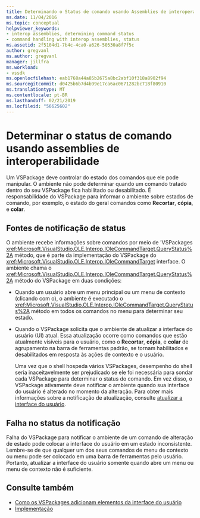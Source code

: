 ```yaml
---
title: Determinando o Status de comando usando Assemblies de interoperabilidade | Microsoft Docs
ms.date: 11/04/2016
ms.topic: conceptual
helpviewer_keywords:
- interop assemblies, determining command status
- command handling with interop assemblies, status
ms.assetid: 2f5104d1-7b4c-4ca0-a626-50530a8f7f5c
author: gregvanl
ms.author: gregvanl
manager: jillfra
ms.workload:
- vssdk
ms.openlocfilehash: eab1768a44a85b2675a8bc2abf10f318a8902f94
ms.sourcegitcommit: d0425b6b7d4b99e17ca6ac0671282bc718f80910
ms.translationtype: MT
ms.contentlocale: pt-BR
ms.lasthandoff: 02/21/2019
ms.locfileid: "56625602"
---
```

# <a name="determine-command-status-by-using-interop-assemblies"></a>Determinar o status de comando usando assemblies de interoperabilidade
Um VSPackage deve controlar do estado dos comandos que ele pode manipular. O ambiente não pode determinar quando um comando tratado dentro do seu VSPackage fica habilitado ou desabilitado. É responsabilidade do VSPackage para informar o ambiente sobre estados de comando, por exemplo, o estado do geral comandos como **Recortar**, **cópia**, e **colar**.

## <a name="status-notification-sources"></a>Fontes de notificação de status
 O ambiente recebe informações sobre comandos por meio de 'VSPackages <xref:Microsoft.VisualStudio.OLE.Interop.IOleCommandTarget.QueryStatus%2A> método, que é parte da implementação do VSPackage do <xref:Microsoft.VisualStudio.OLE.Interop.IOleCommandTarget> interface. O ambiente chama o <xref:Microsoft.VisualStudio.OLE.Interop.IOleCommandTarget.QueryStatus%2A> método do VSPackage em duas condições:

- Quando um usuário abre um menu principal ou um menu de contexto (clicando com o), o ambiente é executado o <xref:Microsoft.VisualStudio.OLE.Interop.IOleCommandTarget.QueryStatus%2A> método em todos os comandos no menu para determinar seu estado.

- Quando o VSPackage solicita que o ambiente de atualizar a interface do usuário (UI) atual. Essa atualização ocorre como comandos que estão atualmente visíveis para o usuário, como o **Recortar**, **cópia**, e **colar** de agrupamento na barra de ferramentas padrão, se tornam habilitados e desabilitados em resposta às ações de contexto e o usuário.

  Uma vez que o shell hospeda vários VSPackages, desempenho do shell seria inaceitavelmente ser prejudicado se ele foi necessária para sondar cada VSPackage para determinar o status do comando. Em vez disso, o VSPackage ativamente deve notificar o ambiente quando sua interface do usuário é alterado no momento da alteração. Para obter mais informações sobre a notificação de atualização, consulte [atualizar a interface do usuário](../../extensibility/updating-the-user-interface.md).

## <a name="status-notification-failure"></a>Falha no status da notificação
 Falha do VSPackage para notificar o ambiente de um comando de alteração de estado pode colocar a interface do usuário em um estado inconsistente. Lembre-se de que qualquer um dos seus comandos de menu de contexto ou menu pode ser colocado em uma barra de ferramentas pelo usuário. Portanto, atualizar a interface do usuário somente quando abre um menu ou menu de contexto não é suficiente.

## <a name="see-also"></a>Consulte também
- [Como os VSPackages adicionam elementos da interface do usuário](../../extensibility/internals/how-vspackages-add-user-interface-elements.md)
- [Implementação](../../extensibility/internals/command-implementation.md)